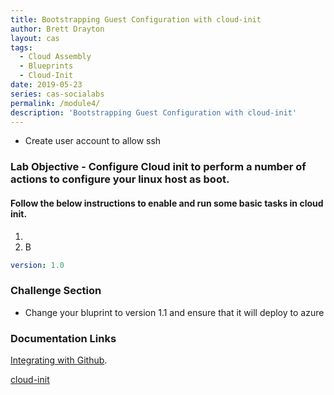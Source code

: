 ```yaml
---
title: Bootstrapping Guest Configuration with cloud-init
author: Brett Drayton
layout: cas
tags:
  - Cloud Assembly
  - Blueprints
  - Cloud-Init
date: 2019-05-23
series: cas-socialabs
permalink: /module4/
description: 'Bootstrapping Guest Configuration with cloud-init'
---
```


* Create user account to allow ssh

### Lab Objective - Configure Cloud init to perform a number of actions to configure your linux host as boot.

#### Follow the below instructions to enable and run some basic tasks in cloud init.

1.
2. B

```yaml
version: 1.0

```


### Challenge Section
- Change your bluprint to version 1.1 and ensure that it will deploy to azure


### Documentation Links
[Integrating with Github](https://docs.vmware.com/en/VMware-Cloud-Assembly/services/Using-and-Managing/GUID-86778362-8C3B-4276-9F83-33E320EC960E.html).

[cloud-init](https://cloudinit.readthedocs.io/en/latest/)
